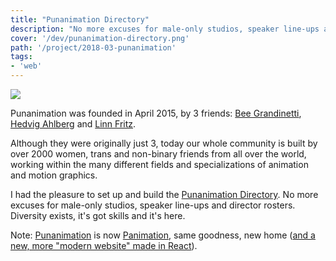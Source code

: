 ```yaml
---
title: "Punanimation Directory"
description: "No more excuses for male-only studios, speaker line-ups and director rosters. Diversity exists, it's got skills and it's here."
cover: '/dev/punanimation-directory.png'
path: '/project/2018-03-punanimation'
tags:
- 'web'
---
```


![](/dev/punanimation-directory.png)

Punanimation was founded in April 2015, by 3 friends: [Bee Grandinetti](https://www.beegrandinetti.com/), [Hedvig Ahlberg](https://vimeo.com/hedvigahlberg) and [Linn Fritz](http://www.linnfritz.com/).

Although they were originally just 3, today our whole community is built by over 2000 women, trans and non-binary friends from all over the world, working within the many different fields and specializations of animation and motion graphics.

I had the pleasure to set up and build the [Punanimation Directory](http://www.punanimation.com). No more excuses for male-only studios, speaker line-ups and director rosters. Diversity exists, it's got skills and it's here.

Note: [Punanimation](http://www.punanimation.com) is now [Panimation](http://www.panimation.tv), same goodness, new home ([and a new, more "modern website" made in React](https://github.com/murilopolese/punanimation-directory)).
